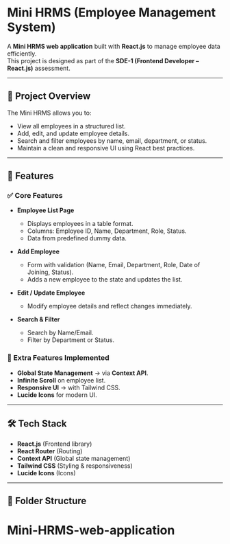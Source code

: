 # Mini HRMS (Employee Management System)

A **Mini HRMS web application** built with **React.js** to manage employee data efficiently.  
This project is designed as part of the **SDE-1 (Frontend Developer – React.js)** assessment.

---

## 📌 Project Overview
The Mini HRMS allows you to:
- View all employees in a structured list.
- Add, edit, and update employee details.
- Search and filter employees by name, email, department, or status.
- Maintain a clean and responsive UI using React best practices.

---

## 🚀 Features

### ✅ Core Features
- **Employee List Page**  
  - Displays employees in a table format.  
  - Columns: Employee ID, Name, Department, Role, Status.  
  - Data from predefined dummy data.

- **Add Employee**  
  - Form with validation (Name, Email, Department, Role, Date of Joining, Status).  
  - Adds a new employee to the state and updates the list.

- **Edit / Update Employee**  
  - Modify employee details and reflect changes immediately.

- **Search & Filter**  
  - Search by Name/Email.  
  - Filter by Department or Status.

### 🎯 Extra Features Implemented
- **Global State Management** → via **Context API**.  
- **Infinite Scroll** on employee list.  
- **Responsive UI** → with Tailwind CSS.  
- **Lucide Icons** for modern UI.  

---

## 🛠️ Tech Stack
- **React.js** (Frontend library)
- **React Router** (Routing)
- **Context API** (Global state management)
- **Tailwind CSS** (Styling & responsiveness)
- **Lucide Icons** (Icons)

---

## 📂 Folder Structure
# Mini-HRMS-web-application
